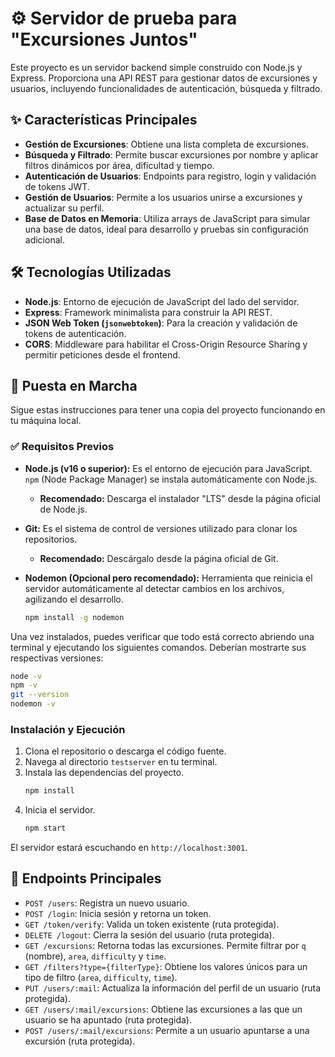 # ⚙️ Servidor de prueba para "Excursiones Juntos" 

Este proyecto es un servidor backend simple construido con Node.js y Express. Proporciona una API REST para gestionar datos de excursiones y usuarios, incluyendo funcionalidades de autenticación, búsqueda y filtrado.

## ✨ Características Principales

-   **Gestión de Excursiones**: Obtiene una lista completa de excursiones.
-   **Búsqueda y Filtrado**: Permite buscar excursiones por nombre y aplicar filtros dinámicos por área, dificultad y tiempo.
-   **Autenticación de Usuarios**: Endpoints para registro, login y validación de tokens JWT.
-   **Gestión de Usuarios**: Permite a los usuarios unirse a excursiones y actualizar su perfil.
-   **Base de Datos en Memoria**: Utiliza arrays de JavaScript para simular una base de datos, ideal para desarrollo y pruebas sin configuración adicional.

## 🛠️ Tecnologías Utilizadas

-   **Node.js**: Entorno de ejecución de JavaScript del lado del servidor.
-   **Express**: Framework minimalista para construir la API REST.
-   **JSON Web Token (`jsonwebtoken`)**: Para la creación y validación de tokens de autenticación.
-   **CORS**: Middleware para habilitar el Cross-Origin Resource Sharing y permitir peticiones desde el frontend.

## 🚀 Puesta en Marcha

Sigue estas instrucciones para tener una copia del proyecto funcionando en tu máquina local.

### ✅ Requisitos Previos
 
- **Node.js (v16 o superior):** Es el entorno de ejecución para JavaScript. `npm` (Node Package Manager) se instala automáticamente con Node.js.

  - **Recomendado:** Descarga el instalador "LTS" desde la página oficial de Node.js.

- **Git:** Es el sistema de control de versiones utilizado para clonar los repositorios.

  - **Recomendado:** Descárgalo desde la página oficial de Git.

- **Nodemon (Opcional pero recomendado):** Herramienta que reinicia el servidor automáticamente al detectar cambios en los archivos, agilizando el desarrollo.
  ```bash
  npm install -g nodemon
  ```

Una vez instalados, puedes verificar que todo está correcto abriendo una terminal y ejecutando los siguientes comandos. Deberían mostrarte sus respectivas versiones:

```bash
node -v
npm -v
git --version
nodemon -v
```

### Instalación y Ejecución

1.  Clona el repositorio o descarga el código fuente.
2.  Navega al directorio `testserver` en tu terminal.
3.  Instala las dependencias del proyecto.
    ```bash
    npm install
    ```
4.  Inicia el servidor.
    ```bash
    npm start
    ```

El servidor estará escuchando en `http://localhost:3001`.

## 🔌 Endpoints Principales

-   `POST /users`: Registra un nuevo usuario.
-   `POST /login`: Inicia sesión y retorna un token.
-   `GET /token/verify`: Valida un token existente (ruta protegida).
-   `DELETE /logout`: Cierra la sesión del usuario (ruta protegida).
-   `GET /excursions`: Retorna todas las excursiones. Permite filtrar por `q` (nombre), `area`, `difficulty` y `time`.
-   `GET /filters?type={filterType}`: Obtiene los valores únicos para un tipo de filtro (`area`, `difficulty`, `time`).
-   `PUT /users/:mail`: Actualiza la información del perfil de un usuario (ruta protegida).
-   `GET /users/:mail/excursions`: Obtiene las excursiones a las que un usuario se ha apuntado (ruta protegida).
-   `POST /users/:mail/excursions`: Permite a un usuario apuntarse a una excursión (ruta protegida).
